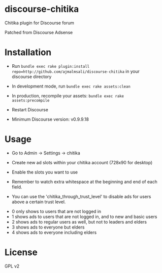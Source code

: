 discourse-chitika
=================

Chitika plugin for Discourse forum

Patched from Discourse Adsense

Installation
============

* Run `bundle exec rake plugin:install repo=http://github.com/ajmalmsali/discourse-chitika` in your discourse directory
* In development mode, run `bundle exec rake assets:clean`
* In production, recompile your assets: `bundle exec rake assets:precompile`
* Restart Discourse

* Minimum Discourse version: v0.9.9.18

Usage
=====

* Go to Admin -> Settings -> chitika
* Create new ad slots within your chitika account (728x90 for desktop)
* Enable the slots you want to use
* Remember to watch extra whitespace at the beginning and end of each field.

* You can use the 'chitika_through_trust_level' to disable ads for users above a certain trust level. 
 - 0 only shows to users that are not logged in
 - 1 shows ads to users that are not logged in, and to new and basic users
 - 2 shows ads to regular users as well, but not to leaders and elders
 - 3 shows ads to everyone but elders
 - 4 shows ads to everyone including elders
 
License
=======

GPL v2

